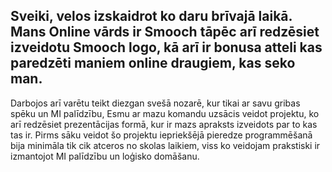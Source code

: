 Sveiki, velos izskaidrot ko daru brīvajā laikā.
Mans Online vārds ir Smooch tāpēc arī redzēsiet izveidotu Smooch logo, kā arī ir bonusa atteli kas paredzēti maniem online draugiem, kas seko man.
----------------------------------------------------------------------------------------------------------------------------------------------------------------
Darbojos arī varētu teikt diezgan svešā nozarē, kur tikai ar savu gribas spēku un MI palīdzību, Esmu ar mazu komandu uzsācis veidot projektu, ko arī redzēsiet prezentācijas formā, kur ir mazs apraksts izveidots par to kas tas ir. 
Pirms sāku veidot šo projektu iepriekšējā pieredze programmēšanā bija minimāla tik cik atceros no skolas laikiem, viss ko veidojam prakstiski ir izmantojot MI palīdzību un loģisko domāšanu.
